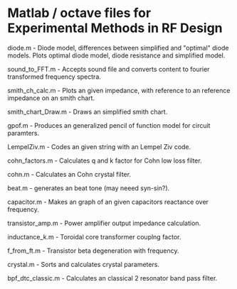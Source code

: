 Matlab / octave files for Experimental Methods in RF Design
======

diode.m - Diode model, differences between simplified and "optimal" diode models.  Plots optimal diode model, diode resistance and simplified model.

sound_to_FFT.m - Accepts sound file and converts content to fourier transformed frequency spectra.

smith_ch_calc.m - Plots an given impedance, with reference to an reference impedance on an smith chart.

smith_chart_Draw.m - Draws an simplified smith chart.

gpof.m - Produces an generalized pencil of function model for circuit paramters.

LempelZiv.m - Codes an given string with an Lempel Ziv code. 

cohn_factors.m - Calculates q and k factor for Cohn low loss filter.

cohn.m - Calculates an Cohn crystal filter. 

beat.m - generates an beat tone (may neeed syn-sin?).

capacitor.m - Makes an graph of an given capacitors reactance over frequency.

transistor_amp.m - Power amplifier output impedance calculation.

inductance_k.m - Toroidal core transformer couplng factor.

f_from_ft.m - Transistor beta degeneration with frequency.

crystal.m - Sorts and calculates crystal parameters. 

bpf_dtc_classic.m - Calculates an classical 2 resonator band pass filter. 

